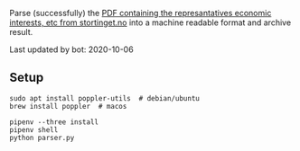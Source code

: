 Parse (successfully) the [PDF containing the represantatives economic interests, etc from stortinget.no](https://www.stortinget.no/no/Stortinget-og-demokratiet/Representantene/Okonomiske-interesser/) into a machine readable format and archive result.

Last updated by bot: 2020-10-06

## Setup
    sudo apt install poppler-utils  # debian/ubuntu
    brew install poppler  # macos

    pipenv --three install
    pipenv shell
    python parser.py

